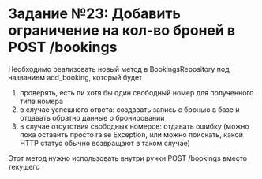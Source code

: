 # Задание №23: Добавить ограничение на кол-во броней в POST /bookings

Необходимо реализовать новый метод в BookingsRepository под названием add_booking, который будет

1. проверять, есть ли хотя бы один свободный номер для полученного типа номера
2. в случае успешного ответа: создавать запись с бронью в базе и отдавать обратно данные о бронировании
3. в случае отсутствия свободных номеров: отдавать ошибку (можно пока оставить просто raise Exception, или можно
   поискать, какой HTTP статус обычно возвращают в таком случае)

Этот метод нужно использовать внутри ручки POST /bookings вместо текущего